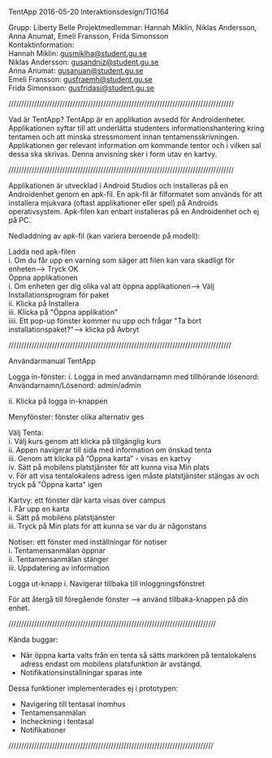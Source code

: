 TentApp
2016-05-20
Interaktionsdesign/TIG164

Grupp: Liberty Belle
Projektmedlemmar: Hannah Miklin, Niklas Andersson, Anna Anumat, Emeli Fransson, Frida Simonsson  
Kontaktinformation:  
Hannah Miklin: gusmiklha@student.gu.se   
Niklas Andersson: gusandniz@student.gu.se  
Anna Anumat: gusanuan@student.gu.se       
Emeli Fransson: gusfraemh@student.gu.se  
Frida Simonsson: gusfridasi@student.gu.se

////////////////////////////////////////////////////////////////////////////////////////

Vad är TentApp?
TentApp är en applikation avsedd för Androidenheter. Applikationen syftar till att underlätta studenters informationshantering kring tentamen och att minska stressmoment innan tentamensskrivningen. Applikationen ger relevant information om kommande tentor och i vilken sal dessa ska skrivas. Denna anvisning sker i form utav en kartvy.

////////////////////////////////////////////////////////////////////////////////////////

Applikationen är utvecklad i Android Studios och installeras på en Androidenhet genom en apk-fil. En apk-fil är filformatet som används för att installera mjukvara (oftast applikationer eller spel) på Androids operativsystem.
Apk-filen kan enbart installeras på en Androidenhet och ej på PC.

Nedladdning av apk-fil (kan variera beroende på modell):

Ladda ned apk-filen  
i. Om du får upp en varning som säger att filen kan vara skadligt för enheten--> Tryck OK  
Öppna applikationen  
i. Om enheten ger dig olika val att öppna applikationen--> Välj Installationsprogram för paket  
ii. Klicka på Installera  
iii. Klicka på "Öppna applikation"  
iiii. Ett pop-up fönster kommer nu upp och frågar "Ta bort installationspaket?"--> klicka på Avbryt  

///////////////////////////////////////////////////////////////////////////////////////

Användarmanual TentApp

Logga in-fönster: 
i. Logga in med användarnamn med tillhörande lösenord:
Användarnamn/Lösenord:
admin/admin

ii. Klicka på logga in-knappen

Menyfönster: fönster olika alternativ ges

Välj Tenta:  
i. Välj kurs genom att klicka på tillgänglig kurs  
ii. Appen navigerar till sida med information om önskad tenta  
iii. Genom att klicka på ”Öppna karta” - visas en kartvy  
iv. Sätt på mobilens platstjänster för att kunna visa Min plats  
v. För att visa tentalokalens adress igen måste platstjänster stängas av och tryck på "Öppna karta" igen 

Kartvy: ett fönster där karta visas över campus  
i. Får upp en karta  
ii. Sätt på mobilens platstjänster  
iii. Tryck på Min plats för att kunna se var du är någonstans

Notiser: ett fönster med inställningar för notiser  
i. Tentamensanmälan öppnar  
ii. Tentamensanmälan stänger   
iii. Uppdatering av information  

Logga ut-knapp
i. Navigerar tillbaka till inloggningsfönstret

För att återgå till föregående fönster --> använd tillbaka-knappen på din enhet.

/////////////////////////////////////////////////////////////////////////////////

Kända buggar:

- När öppna karta valts från en tenta så sätts markören på tentalokalens adress endast om mobilens platsfunktion är avstängd.
- Notifikationsinställningar sparas inte

Dessa funktioner implementerades ej i prototypen:

- Navigering till tentasal inomhus
- Tentamensanmälan
- Incheckning i tentasal
- Notifikationer

////////////////////////////////////////////////////////////////////////////////
